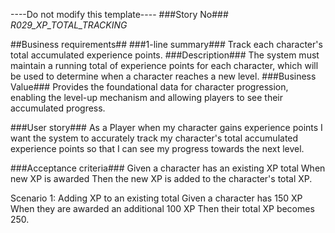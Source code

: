 ----Do not modify this template----
###Story No###
*R029_XP_TOTAL_TRACKING*

##Business requirements##
###1-line summary###
Track each character's total accumulated experience points.
###Description###
The system must maintain a running total of experience points for each character, which will be used to determine when a character reaches a new level.
###Business Value###
Provides the foundational data for character progression, enabling the level-up mechanism and allowing players to see their accumulated progress.

###User story###
As a Player
when my character gains experience points
I want the system to accurately track my character's total accumulated experience points
so that I can see my progress towards the next level.

###Acceptance criteria###
Given a character has an existing XP total
When new XP is awarded
Then the new XP is added to the character's total XP.

Scenario 1: Adding XP to an existing total
Given a character has 150 XP
When they are awarded an additional 100 XP
Then their total XP becomes 250.